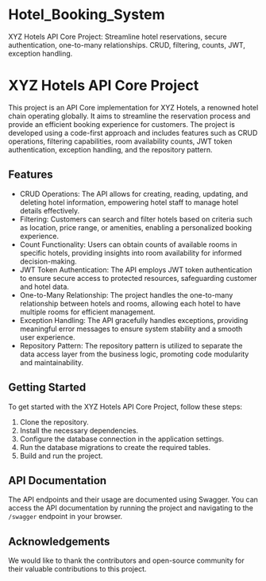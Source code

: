 # Hotel_Booking_System
XYZ Hotels API Core Project: Streamline hotel reservations, secure authentication, one-to-many relationships. CRUD, filtering, counts, JWT, exception handling.


# XYZ Hotels API Core Project

This project is an API Core implementation for XYZ Hotels, a renowned hotel chain operating globally. It aims to streamline the reservation process and provide an efficient booking experience for customers. The project is developed using a code-first approach and includes features such as CRUD operations, filtering capabilities, room availability counts, JWT token authentication, exception handling, and the repository pattern.

## Features

- CRUD Operations: The API allows for creating, reading, updating, and deleting hotel information, empowering hotel staff to manage hotel details effectively.
- Filtering: Customers can search and filter hotels based on criteria such as location, price range, or amenities, enabling a personalized booking experience.
- Count Functionality: Users can obtain counts of available rooms in specific hotels, providing insights into room availability for informed decision-making.
- JWT Token Authentication: The API employs JWT token authentication to ensure secure access to protected resources, safeguarding customer and hotel data.
- One-to-Many Relationship: The project handles the one-to-many relationship between hotels and rooms, allowing each hotel to have multiple rooms for efficient management.
- Exception Handling: The API gracefully handles exceptions, providing meaningful error messages to ensure system stability and a smooth user experience.
- Repository Pattern: The repository pattern is utilized to separate the data access layer from the business logic, promoting code modularity and maintainability.

## Getting Started

To get started with the XYZ Hotels API Core Project, follow these steps:

1. Clone the repository.
2. Install the necessary dependencies.
3. Configure the database connection in the application settings.
4. Run the database migrations to create the required tables.
5. Build and run the project.

## API Documentation

The API endpoints and their usage are documented using Swagger. You can access the API documentation by running the project and navigating to the `/swagger` endpoint in your browser.

## Acknowledgements

We would like to thank the contributors and open-source community for their valuable contributions to this project.

